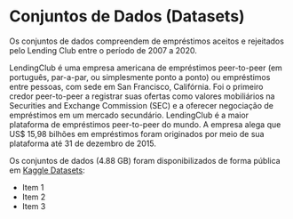 # Conjuntos de Dados (Datasets)

Os conjuntos de dados compreendem de empréstimos aceitos e rejeitados pelo Lending Club entre o período de 2007 a 2020.

LendingClub é uma empresa americana de empréstimos peer-to-peer (em português, par-a-par, ou simplesmente ponto a ponto) ou  empréstimos entre pessoas, com sede em San Francisco, Califórnia. Foi o primeiro credor peer-to-peer a registrar suas ofertas como valores mobiliários na Securities and Exchange Commission (SEC) e a oferecer negociação de empréstimos em um mercado secundário. LendingClub é a maior plataforma de empréstimos peer-to-peer do mundo. A empresa alega que US$ 15,98 bilhões em empréstimos foram originados por meio de sua plataforma até 31 de dezembro de 2015.

Os conjuntos de dados (4.88 GB) foram disponibilizados de forma pública em [Kaggle Datasets](https://www.kaggle.com/code/faressayah/lending-club-loan-defaulters-prediction/data):

* Item 1
* Item 2
* Item 3
